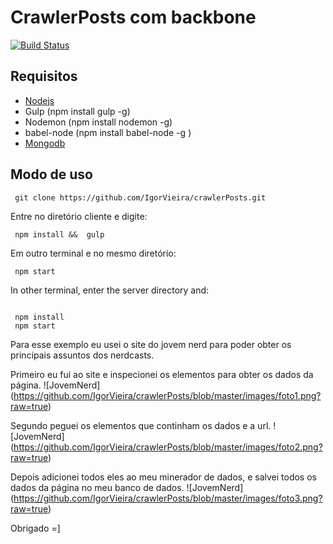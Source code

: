 # CrawlerPosts com backbone
[![Build Status](https://travis-ci.org/IgorVieira/crawlerPosts.svg?branch=master)](https://travis-ci.org/IgorVieira/crawlerPosts)

## Requisitos

- [Nodejs](https://nodejs.org/en/)
- Gulp (npm install gulp -g)
- Nodemon (npm install nodemon -g)
- babel-node (npm install babel-node -g )
- [Mongodb](https://www.mongodb.com/)  



## Modo de uso

```
 git clone https://github.com/IgorVieira/crawlerPosts.git
```
 Entre no diretório cliente e digite:

```
 npm install &&  gulp

```
 Em outro terminal e no mesmo diretório:

 ```
  npm start

 ```


In other terminal, enter the server directory and:

```
 
 npm install
 npm start
```
Para esse exemplo eu usei o site do jovem nerd para poder obter os principais assuntos dos nerdcasts.

Primeiro eu fui ao site e inspecionei os elementos para obter os dados da página.
![JovemNerd] (https://github.com/IgorVieira/crawlerPosts/blob/master/images/foto1.png?raw=true)

Segundo peguei os elementos que continham os dados e a url.
![JovemNerd] (https://github.com/IgorVieira/crawlerPosts/blob/master/images/foto2.png?raw=true)

Depois adicionei todos eles ao meu minerador de dados, e salvei todos os dados da página no meu banco de dados.
![JovemNerd] (https://github.com/IgorVieira/crawlerPosts/blob/master/images/foto3.png?raw=true)




Obrigado =]